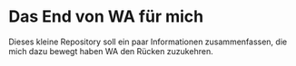 # Das End von WA für mich
Dieses kleine Repository soll ein paar Informationen zusammenfassen, die mich dazu bewegt haben WA den Rücken zuzukehren.
